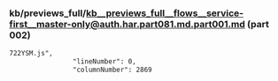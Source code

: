 ### kb/previews_full/kb__previews_full__flows__service-first__master-only@auth.har.part081.md.part001.md (part 002)

```md
722YSM.js",
                "lineNumber": 0,
                "columnNumber": 2869
           
```

```
